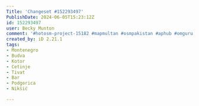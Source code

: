 ```yaml
---
Title: 'Changeset #152293497'
PublishDate: 2024-06-05T15:23:12Z
id: 152293497
user: Becky Munton
comment: '#hotosm-project-15182 #mapmultan #osmpakistan #aphub #omguru added or updated buildings'
created_by: iD 2.21.1
tags:
- Montenegro
- Budva
- Kotor
- Cetinje
- Tivat
- Bar
- Podgorica
- Nikšić

---
```

